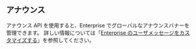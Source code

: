 ## アナウンス

アナウンス API を使用すると、Enterprise でグローバルなアナウンスバナーを管理できます。 詳しい情報については「[Enterprise のユーザメッセージをカスタマイズする](/admin/user-management/customizing-user-messages-for-your-enterprise#creating-a-global-announcement-banner)」を参照してください。
